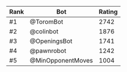 Rank|Bot|Rating
---|---|---
#1|@ToromBot|2742
#2|@colinbot|1876
#3|@OpeningsBot|1741
#4|@pawnrobot|1242
#5|@MinOpponentMoves|1004
